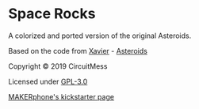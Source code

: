 # Space Rocks
A colorized and ported version of the original Asteroids.

Based on the code from [Xavier](https://github.com/CDRXavier) - [Asteroids](https://github.com/CDRXavier/ASTEROID/tree/master) 

Copyright © 2019 CircuitMess

Licensed under [GPL-3.0](https://www.gnu.org/licenses/gpl-3.0.html)

[MAKERphone's kickstarter page](https://www.kickstarter.com/projects/albertgajsak/makerphone-an-educational-diy-mobile-phone/updates)
